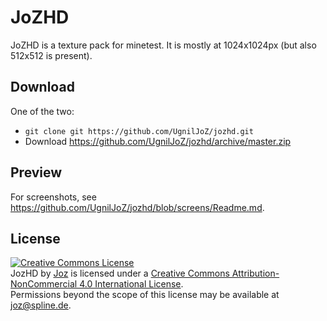 JoZHD
======

JoZHD is a texture pack for minetest. It is mostly at 1024x1024px (but also 512x512 is present).

Download
---------

One of the two:
* `git clone git https://github.com/UgnilJoZ/jozhd.git`
* Download https://github.com/UgnilJoZ/jozhd/archive/master.zip

Preview
-----------
For screenshots, see https://github.com/UgnilJoZ/jozhd/blob/screens/Readme.md.

License
--------

<a rel="license" href="http://creativecommons.org/licenses/by-nc/4.0/"><img alt="Creative Commons License" style="border-width:0" src="https://i.creativecommons.org/l/by-nc/4.0/88x31.png" /></a><br /><span xmlns:dct="http://purl.org/dc/terms/" property="dct:title">JozHD</span> by <a xmlns:cc="http://creativecommons.org/ns#" href="https://github.com/UgnilJoZ/jozhd" property="cc:attributionName" rel="cc:attributionURL">Joz</a> is licensed under a <a rel="license" href="http://creativecommons.org/licenses/by-nc/4.0/">Creative Commons Attribution-NonCommercial 4.0 International License</a>.<br />Permissions beyond the scope of this license may be available at <a xmlns:cc="http://creativecommons.org/ns#" href="joz@spline,de" rel="cc:morePermissions">joz@spline.de</a>.
